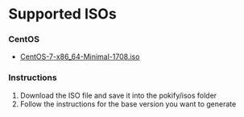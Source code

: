 # Supported ISOs
### CentOS
* [CentOS-7-x86_64-Minimal-1708.iso](http://isoredirect.centos.org/centos/7/isos/x86_64/CentOS-7-x86_64-Minimal-1708.iso)

### Instructions
1. Download the ISO file and save it into the pokify/isos folder
2. Follow the instructions for the base version you want to generate
